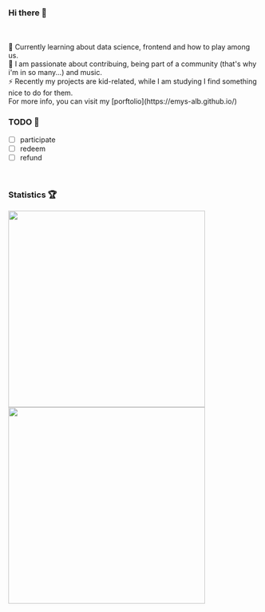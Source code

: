 ### Hi there 👋

<br>
<br> 🔭 Currently learning about data science, frontend and how to play among us.
<br> 🌱 I am passionate about contribuing, being part of a community (that's why i'm in so many...) and music.
<br> ⚡ Recently my projects are kid-related, while I am studying I find something nice to do for them.
<br> For more info, you can visit my [porftolio](https://emys-alb.github.io/)
<br>

### TODO 📝

- [ ] participate  
- [ ] redeem  
- [ ] refund  

<br>

### Statistics 🏆

<a href="https://github.com/MuxinFeng">
  <img width="394" src="https://github-readme-stats-rho.vercel.app/api?username=MuxinFeng&theme=graywhite&show_icons=true" />
</a>
<a href="https://github.com/MuxinFeng?tab=repositories">
  <img width="394" src="https://github-readme-stats.vercel.app/api/top-langs/?username=MuxinFeng&theme=graywhite&layout=compact" />
</a>
<br>


